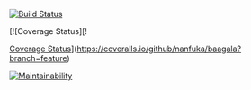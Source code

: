 [![Build Status](https://travis-ci.org/nanfuka/baagala.svg?branch=feature)](https://travis-ci.org/nanfuka/baagala)


[![Coverage Status][!


[Coverage Status](https://coveralls.io/repos/github/nanfuka/baagala/badge.svg?branch=feature)](https://coveralls.io/github/nanfuka/baagala?branch=feature)

[![Maintainability](https://api.codeclimate.com/v1/badges/00ae57709feedac7baaf/maintainability)](https://codeclimate.com/github/nanfuka/baagala/maintainability)